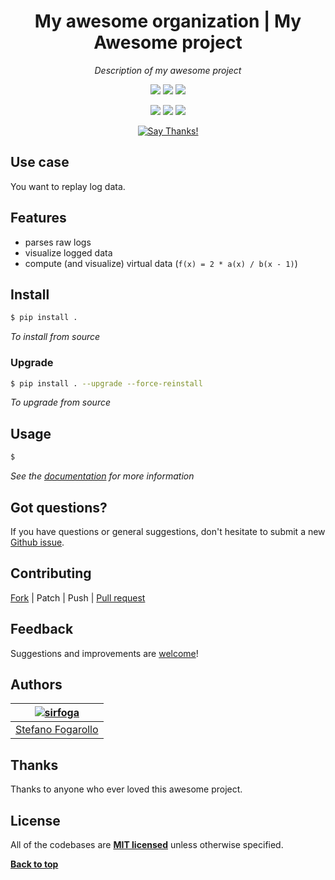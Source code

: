<div align="center" id="topOfReadme">
	<h1>My awesome organization | My Awesome project</h1>
	<em>Description of my awesome project</em></br>

<a href="https://landscape.io/github/raceup/moviola/master"><img src="https://landscape.io/github/raceup/moviola/master/landscape.svg?style=flat"></a> <a href="https://codeclimate.com/github/raceup/moviola"><img src="https://lima.codeclimate.com/github/raceup/moviola/badges/gpa.svg"></a> <a href="https://www.python.org/download/releases/3.6.0/"><img src="https://img.shields.io/badge/Python-3.6-blue.svg"></a></br>

<a href="https://github.com/raceup/moviola/pulls"><img src="https://badges.frapsoft.com/os/v1/open-source.svg?v=103"></a> <a href="https://github.com/raceup/moviola/issues"><img src="https://img.shields.io/badge/contributions-welcome-brightgreen.svg?style=flat"></a> <a href="https://opensource.org/licenses/MIT"><img src="https://img.shields.io/badge/License-MIT-blue.svg"></a>



<a href="https://saythanks.io/to/sirfoga"><img src="https://img.shields.io/badge/Say%20Thanks-!-1EAEDB.svg" alt="Say Thanks!" /></a>
</div>


## Use case
You want to replay log data.

## Features

- parses raw logs
- visualize logged data
- compute (and visualize) virtual data (`f(x) = 2 * a(x) / b(x - 1)`)

## Install
```bash
$ pip install .
```
*To install from source*

### Upgrade
```bash
$ pip install . --upgrade --force-reinstall
```
*To upgrade from source*

## Usage
```bash
$
```
*See the [documentation](/docs) for more information*

## Got questions?
If you have questions or general suggestions, don't hesitate to submit
a new [Github issue](https://github.com/raceup/moviola/issues/new).

## Contributing
[Fork](https://github.com/raceup/moviola/fork) | Patch | Push | [Pull request](https://github.com/raceup/moviola/pulls)

## Feedback
Suggestions and improvements are [welcome](https://github.com/raceup/moviola/issues)!

## Authors

| [![sirfoga](https://avatars0.githubusercontent.com/u/14162628?s=128&v=4)](https://github.com/sirfoga "Follow @sirfoga on Github") |
|---|
| [Stefano Fogarollo](https://sirfoga.github.io) |

## Thanks
Thanks to anyone who ever loved this awesome project.

## License
All of the codebases are **[MIT licensed](https://opensource.org/licenses/MIT)** unless otherwise specified.

**[Back to top](#topOfReadme)**
